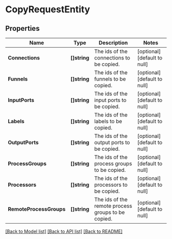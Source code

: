 # CopyRequestEntity

## Properties
Name | Type | Description | Notes
------------ | ------------- | ------------- | -------------
**Connections** | **[]string** | The ids of the connections to be copied. | [optional] [default to null]
**Funnels** | **[]string** | The ids of the funnels to be copied. | [optional] [default to null]
**InputPorts** | **[]string** | The ids of the input ports to be copied. | [optional] [default to null]
**Labels** | **[]string** | The ids of the labels to be copied. | [optional] [default to null]
**OutputPorts** | **[]string** | The ids of the output ports to be copied. | [optional] [default to null]
**ProcessGroups** | **[]string** | The ids of the process groups to be copied. | [optional] [default to null]
**Processors** | **[]string** | The ids of the processors to be copied. | [optional] [default to null]
**RemoteProcessGroups** | **[]string** | The ids of the remote process groups to be copied. | [optional] [default to null]

[[Back to Model list]](../README.md#documentation-for-models) [[Back to API list]](../README.md#documentation-for-api-endpoints) [[Back to README]](../README.md)

